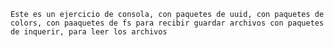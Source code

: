 `
Este es un ejercicio de consola,
con paquetes de uuid,
con paquetes de colors,
con paaquetes de fs para recibir guardar archivos
con paquetes de inquerir, para leer los archivos
`